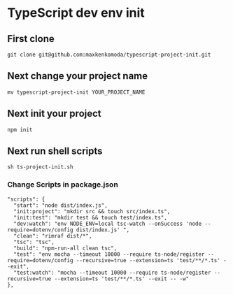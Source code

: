 # TypeScript dev env init
## First clone
```
git clone git@github.com:maxkenkomoda/typescript-project-init.git
```
## Next change your project name
```
mv typescript-project-init YOUR_PROJECT_NAME
```
## Next init your project
```
npm init
```
## Next run shell scripts
```
sh ts-project-init.sh
```
### Change Scripts in package.json
```
"scripts": {
  "start": "node dist/index.js",
  "init:project": "mkdir src && touch src/index.ts",
  "init:test": "mkdir test && touch test/index.ts",
  "dev:watch": "env NODE_ENV=local tsc-watch --onSuccess 'node --require=dotenv/config dist/index.js' ",
  "clean": "rimraf dist/*",
  "tsc": "tsc",
  "build": "npm-run-all clean tsc",
  "test": "env mocha --timeout 10000 --require ts-node/register --require=dotenv/config --recursive=true --extension=ts 'test/**/*.ts' --exit",
  "test:watch": "mocha --timeout 10000 --require ts-node/register --recursive=true --extension=ts 'test/**/*.ts' --exit -- -w"
},
```
